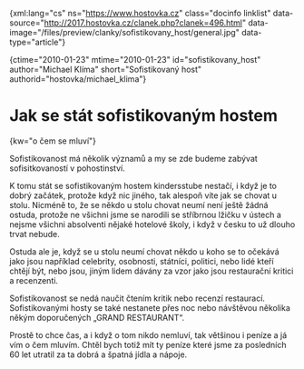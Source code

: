 
{xml:lang="cs" ns="https://www.hostovka.cz" class="docinfo linklist" data-source="http://2017.hostovka.cz/clanek.php?clanek=496.html" data-image="/files/preview/clanky/sofistikovany_host/general.jpg" data-type="article"}

{ctime="2010-01-23" mtime="2010-01-23" id="sofistikovany\_host" author="Michael Klíma" short="Sofistikovaný host" authorid="hostovka/michael\_klima"}

# Jak se stát sofistikovaným hostem

<!-- generated attribute kw by user_udpatekw.sh on 2020-04-21, do not edit -->

{kw="o čem se mluví"}

Sofistikovanost má několik významů a my se zde budeme zabývat sofisitkovaností v pohostinství.

K tomu stát se sofistikovaným hostem kindersstube nestačí, i když je to dobrý začátek, protože když nic jiného, tak alespoň víte jak se chovat u stolu. Nicméně to, že se někdo u stolu chovat neumí není ještě žádná ostuda, protože ne všichni jsme se narodili se stříbrnou lžičku v ústech a nejsme všichni absolventi nějaké hotelové školy, i když v česku to už dlouho trvat nebude.

Ostuda ale je, když se u stolu neumí chovat někdo u koho se to očekává jako jsou například celebrity, osobnosti, státníci, politici, nebo lidé kteří chtějí být, nebo jsou, jiným lidem dávány za vzor jako jsou restaurační kritici a recenzenti.

Sofistikovanost se nedá naučit čtením kritik nebo recenzí restaurací. Sofistikovanými hosty se také nestanete přes noc nebo návštěvou několika někým doporučených „GRAND RESTAURANT“.

Prostě to chce čas, a i když o tom nikdo nemluví, tak většinou i peníze a já vím o čem mluvím. Chtěl bych totiž mít ty peníze které jsme za posledních 60 let utratil za ta dobrá a špatná jídla a nápoje.

